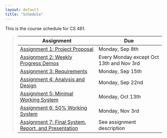 ```yaml
---
layout: default
title: "Schedule"
---
```


This is the course schedule for CS 481.

> Assignment | Due
> ---------- | ---
> [Assignment 1: Project Proposal](assign/assign01.html) | Monday, Sep 8th
> [Assignment 2: Weekly Progress Demos](assign/assign02.html) | Every Monday except Oct 13th and Nov 3rd
> [Assignment 3: Requirements](assign/assign03.html) | Monday, Sep 15th
> [Assignment 4: Analysis and Design](assign/assign04.html) | Monday, Sep 22nd
> [Assignment 5: Minimal Working System](assign/assign05.html) | Monday, Oct 13th
> [Assignment 6: 50% Working System](assign/assign06.html) | Monday, Nov 3rd
> [Assignment 7: Final System, Report, and Presentation](assign/assign07.html) | See assignment description
